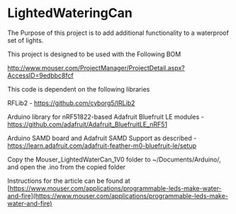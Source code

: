 # LightedWateringCan

The Purpose of this project is to add additional functionality to a waterproof set of lights. 

This project is designed to be used with the Following BOM

http://www.mouser.com/ProjectManager/ProjectDetail.aspx?AccessID=9edbbc8fcf

This code is dependent on the following libraries

RFLib2 - https://github.com/cyborg5/IRLib2

Arduino library for nRF51822-based Adafruit Bluefruit LE modules - https://github.com/adafruit/Adafruit_BluefruitLE_nRF51

Arduino SAMD board and Adafruit SAMD Support as described - https://learn.adafruit.com/adafruit-feather-m0-bluefruit-le/setup

Copy the Mouser_LightedWaterCan_1V0 folder to ~/Documents/Arduino/, and open the .ino from the copied folder

Instructions for the article can be found at [https://www.mouser.com/applications/programmable-leds-make-water-and-fire](https://www.mouser.com/applications/programmable-leds-make-water-and-fire)

